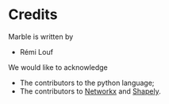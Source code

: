 # Credits

Marble is written by

* Rémi Louf

We would like to acknowledge 

* The contributors to the python language;
* The contributors to [Networkx](https://networkx.github.io/) and [Shapely](https://pypi.python.org/pypi/Shapely).


